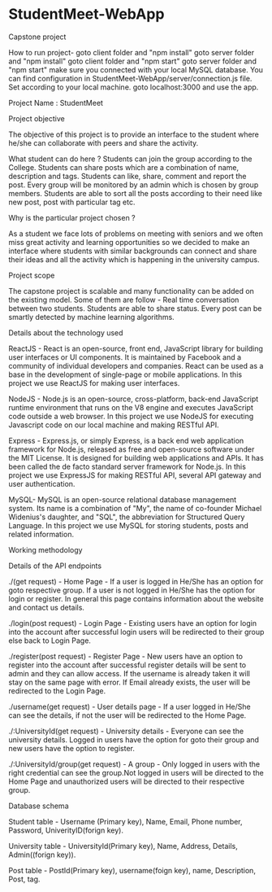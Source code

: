# StudentMeet-WebApp
Capstone project

How to run project-
goto client folder and "npm install"
goto server folder and "npm install"
goto client folder and "npm start"
goto server folder and "npm start"
make sure you connected with your local MySQL database. You can find configuration in StudentMeet-WebApp/server/connection.js file. Set according to your local machine.
goto localhost:3000 and use the app.


Project Name : StudentMeet


Project objective

The objective of this project is to provide an interface to the student where he/she can collaborate with peers and share the activity.

What student can do here ?
Students can join the group according to the College.
Students can share posts which are a combination of name, description and tags.
Students can like,  share, comment and report the post.
Every group will be monitored by an admin which is chosen by group members.
Students are able to sort all the posts according to their need like new post, post with particular tag etc. 


Why is the particular project chosen ?

As a student we face lots of problems on meeting with seniors and we often miss great activity and learning opportunities so we decided to make an interface where students with similar backgrounds can connect and share their ideas and all the activity which is happening in the university campus.

Project scope

The capstone project is scalable and many functionality can be added on the existing model. Some of them are follow - 
Real time conversation between two students.
Students are able to share status.
Every post can be smartly detected by machine learning algorithms.


Details about the technology used

ReactJS - React is an open-source, front end, JavaScript library for building user interfaces or UI components. It is maintained by Facebook and a community of individual developers and companies. React can be used as a base in the development of single-page or mobile applications.
In this project we use ReactJS for making user interfaces.

NodeJS - Node.js is an open-source, cross-platform, back-end JavaScript runtime environment that runs on the V8 engine and executes JavaScript code outside a web browser.
In this project we use NodeJS for executing Javascript code on our local machine and making RESTful API.

Express - Express.js, or simply Express, is a back end web application framework for Node.js, released as free and open-source software under the MIT License. It is designed for building web applications and APIs. It has been called the de facto standard server framework for Node.js.
In this project we use ExpressJS for making RESTful API, several API gateway and user authentication.

MySQL- MySQL is an open-source relational database management system. Its name is a combination of "My", the name of co-founder Michael Widenius's daughter, and "SQL", the abbreviation for Structured Query Language.
In this project we use MySQL for storing students, posts  and related information.


Working methodology

Details of the API endpoints

./(get request) - Home Page - 
If a user is logged in He/She has an option for goto respective group.
If a user is not logged in He/She has the option for login or register.
In general this page contains information about the website and contact us details.

./login(post request) - Login Page -
Existing users have an option for login into the account after successful login users will be redirected to their group else back to Login Page.

./register(post request) - Register Page - 
New users have an option to register into the account after successful register details will be sent to admin and they can allow access.
If the username is already taken it will stay on the same page with error.
If Email already exists, the user will be redirected to the Login Page.

./username(get request) - User details page -
If a user logged in He/She can see the details, if not the user will be redirected to the Home Page.

./:UniversityId(get request) - University details - 
Everyone can see the university details. Logged in users have the option for goto their group and new users have the option to register.

./:UniversityId/group(get request) - A group -
Only logged in users with the right credential can see the group.Not logged in users will be directed to the Home Page  and unauthorized  users will be directed to their respective group.

Database schema

Student table - 
Username (Primary key), Name, Email, Phone number, Password, UniverityID(forign key).

University table - 
UniversityId(Primary key), Name, Address, Details, Admin((forign key)).

Post table - 
PostId(Primary key), username(foign key), name, Description, Post, tag.

